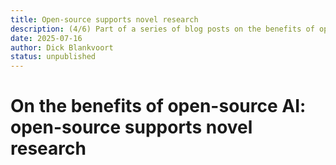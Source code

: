 ```yaml
---
title: Open-source supports novel research
description: (4/6) Part of a series of blog posts on the benefits of open-source AI.
date: 2025-07-16
author: Dick Blankvoort
status: unpublished
---
```

# On the benefits of open-source AI: open-source supports novel research
<author :author="author"></author>